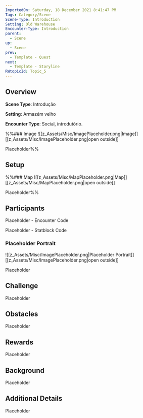```yaml
---
ImportedOn: Saturday, 18 December 2021 8:41:47 PM
Tags: Category/Scene
Scene-Type: Introduction
Setting: Old Warehouse
Encounter-Type: Introduction
parent:
  - Scene
up:
  - Scene
prev:
  - Template - Quest
next:
  - Template - Storyline
RWtopicId: Topic_5
---
```


## Overview
**Scene Type**: Introdução

**Setting**: Armazém velho

**Encounter Type**: Social, introdutório.

%%### Image
![[z_Assets/Misc/ImagePlaceholder.png|Image]]
[[z_Assets/Misc/ImagePlaceholder.png|open outside]]

Placeholder%%

## Setup
%%### Map
![[z_Assets/Misc/MapPlaceholder.png|Map]]
[[z_Assets/Misc/MapPlaceholder.png|open outside]]

Placeholder%%

## Participants
Placeholder - Encounter Code

Placeholder - Statblock Code

### Placeholder Portrait
![[z_Assets/Misc/ImagePlaceholder.png|Placeholder Portrait]]
[[z_Assets/Misc/ImagePlaceholder.png|open outside]]

Placeholder

## Challenge
Placeholder

## Obstacles
Placeholder

## Rewards
Placeholder

## Background
Placeholder

## Additional Details
Placeholder


